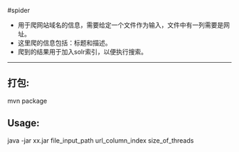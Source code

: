 #spider
* 用于爬网站域名的信息，需要给定一个文件作为输入，文件中有一列需要是网址。
* 这里爬的信息包括：标题和描述。
* 爬到的结果用于加入solr索引，以便执行搜索。
- - -
## 打包: ##
mvn package
## Usage: ##
java -jar xx.jar file_input_path url_column_index size_of_threads